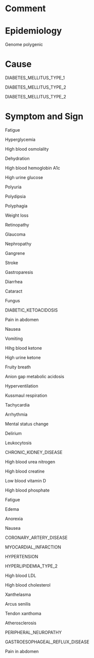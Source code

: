 # Comment

# Epidemiology

Genome polygenic

# Cause

DIABETES_MELLITUS_TYPE_1

DIABETES_MELLITUS_TYPE_2

DIABETES_MELLITUS_TYPE_2

# Symptom and Sign

Fatigue

Hyperglycemia

High blood osmolality

Dehydration

High blood hemoglobin A1c

High urine glucose

Polyuria

Polydipsia

Polyphagia

Weight loss

Retinopathy

Glaucoma

Nephropathy

Gangrene

Stroke

Gastroparesis

Diarrhea

Cataract

Fungus

DIABETIC_KETOACIDOSIS

Pain in abdomen

Nausea

Vomiting

Hihg blood ketone

High urine ketone

Fruity breath

Anion gap metabolic acidosis

Hyperventilation

Kussmaul respiration

Tachycardia

Arrhythmia

Mental status change

Delirium

Leukocytosis

CHRONIC_KIDNEY_DISEASE

High blood urea nitrogen

High blood creatine

Low blood vitamin D

High blood phosphate

Fatigue

Edema

Anorexia

Nausea

CORONARY_ARTERY_DISEASE

MYOCARDIAL_INFARCTION

HYPERTENSION

HYPERLIPIDEMIA_TYPE_2

High blood LDL

High blood cholesterol

Xanthelasma

Arcus senilis

Tendon xanthoma

Atherosclerosis

PERIPHERAL_NEUROPATHY

GASTROESOPHAGEAL_REFLUX_DISEASE

Pain in abdomen

